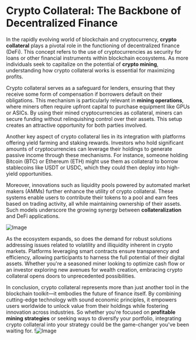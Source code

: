 # Crypto Collateral: The Backbone of Decentralized Finance

In the rapidly evolving world of blockchain and cryptocurrency, **crypto collateral** plays a pivotal role in the functioning of decentralized finance (DeFi). This concept refers to the use of cryptocurrencies as security for loans or other financial instruments within blockchain ecosystems. As more individuals seek to capitalize on the potential of **crypto mining**, understanding how crypto collateral works is essential for maximizing profits.

Crypto collateral serves as a safeguard for lenders, ensuring that they receive some form of compensation if borrowers default on their obligations. This mechanism is particularly relevant in **mining operations**, where miners often require upfront capital to purchase equipment like GPUs or ASICs. By using their mined cryptocurrencies as collateral, miners can secure funding without relinquishing control over their assets. This setup creates an attractive opportunity for both parties involved.

Another key aspect of crypto collateral lies in its integration with platforms offering yield farming and staking rewards. Investors who hold significant amounts of cryptocurrencies can leverage their holdings to generate passive income through these mechanisms. For instance, someone holding Bitcoin (BTC) or Ethereum (ETH) might use them as collateral to borrow stablecoins like USDT or USDC, which they could then deploy into high-yield opportunities.

Moreover, innovations such as liquidity pools powered by automated market makers (AMMs) further enhance the utility of crypto collateral. These systems enable users to contribute their tokens to a pool and earn fees based on trading activity, all while maintaining ownership of their assets. Such models underscore the growing synergy between **collateralization** and DeFi applications.

![Image](https://github.com/user-attachments/assets/3be06921-4469-491d-bd37-5f14c53422b7)

As the ecosystem expands, so does the demand for robust solutions addressing issues related to volatility and illiquidity inherent in crypto markets. Platforms leveraging smart contracts ensure transparency and efficiency, allowing participants to harness the full potential of their digital assets. Whether you're a seasoned miner looking to optimize cash flow or an investor exploring new avenues for wealth creation, embracing crypto collateral opens doors to unprecedented possibilities.

In conclusion, crypto collateral represents more than just another tool in the blockchain toolkit—it embodies the future of finance itself. By combining cutting-edge technology with sound economic principles, it empowers users worldwide to unlock value from their holdings while fostering innovation across industries. So whether you're focused on **profitable mining strategies** or seeking ways to diversify your portfolio, integrating crypto collateral into your strategy could be the game-changer you've been waiting for. !![Image](https://github.com/user-attachments/assets/3be06921-4469-491d-bd37-5f14c53422b7)